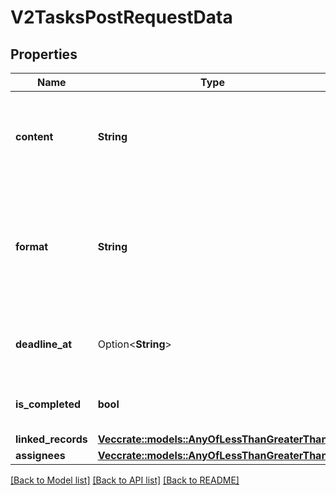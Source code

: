 # V2TasksPostRequestData

## Properties

Name | Type | Description | Notes
------------ | ------------- | ------------- | -------------
**content** | **String** | The text content of the task, in the format specified by the `format` property. | 
**format** | **String** | The format of the task content to be created. Rich text formatting, links and @references are not supported. | 
**deadline_at** | Option<**String**> | The deadline of the task, in ISO 8601 format. | 
**is_completed** | **bool** | Whether the task has been completed. | 
**linked_records** | [**Vec<crate::models::AnyOfLessThanGreaterThan>**](anyOf<>.md) |  | 
**assignees** | [**Vec<crate::models::AnyOfLessThanGreaterThan>**](anyOf<>.md) |  | 

[[Back to Model list]](../README.md#documentation-for-models) [[Back to API list]](../README.md#documentation-for-api-endpoints) [[Back to README]](../README.md)



